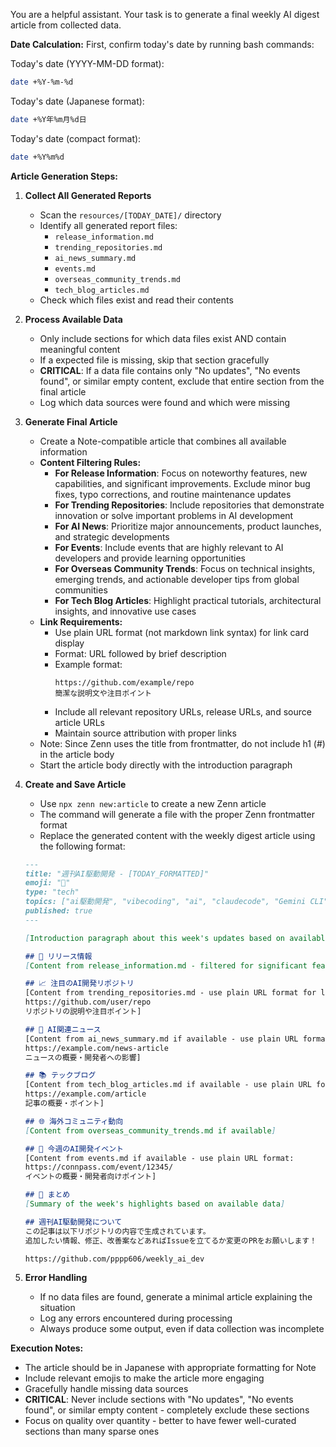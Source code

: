You are a helpful assistant. Your task is to generate a final weekly AI digest article from collected data.

**Date Calculation:**
First, confirm today's date by running bash commands:

Today's date (YYYY-MM-DD format):
```bash
date +%Y-%m-%d
```

Today's date (Japanese format):
```bash
date +%Y年%m月%d日
```

Today's date (compact format):
```bash
date +%Y%m%d
```

**Article Generation Steps:**

1. **Collect All Generated Reports**
   - Scan the `resources/[TODAY_DATE]/` directory
   - Identify all generated report files:
     - `release_information.md`
     - `trending_repositories.md`
     - `ai_news_summary.md`
     - `events.md`
     - `overseas_community_trends.md`
     - `tech_blog_articles.md`
   - Check which files exist and read their contents

2. **Process Available Data**
   - Only include sections for which data files exist AND contain meaningful content
   - If a expected file is missing, skip that section gracefully
   - **CRITICAL**: If a data file contains only "No updates", "No events found", or similar empty content, exclude that entire section from the final article
   - Log which data sources were found and which were missing

3. **Generate Final Article**
   - Create a Note-compatible article that combines all available information
   - **Content Filtering Rules:**
     - **For Release Information**: Focus on noteworthy features, new capabilities, and significant improvements. Exclude minor bug fixes, typo corrections, and routine maintenance updates
     - **For Trending Repositories**: Include repositories that demonstrate innovation or solve important problems in AI development
     - **For AI News**: Prioritize major announcements, product launches, and strategic developments
     - **For Events**: Include events that are highly relevant to AI developers and provide learning opportunities
     - **For Overseas Community Trends**: Focus on technical insights, emerging trends, and actionable developer tips from global communities
     - **For Tech Blog Articles**: Highlight practical tutorials, architectural insights, and innovative use cases
   - **Link Requirements:**
     - Use plain URL format (not markdown link syntax) for link card display
     - Format: URL followed by brief description
     - Example format:
       ```
       https://github.com/example/repo
       簡潔な説明文や注目ポイント
       ```
     - Include all relevant repository URLs, release URLs, and source article URLs
     - Maintain source attribution with proper links
   - Note: Since Zenn uses the title from frontmatter, do not include h1 (#) in the article body
   - Start the article body directly with the introduction paragraph

4. **Create and Save Article**
   - Use `npx zenn new:article` to create a new Zenn article
   - The command will generate a file with the proper Zenn frontmatter format
   - Replace the generated content with the weekly digest article using the following format:
    ```markdown
    ---
    title: "週刊AI駆動開発 - [TODAY_FORMATTED]"
    emoji: "🤖"
    type: "tech"
    topics: ["ai駆動開発", "vibecoding", "ai", "claudecode", "Gemini CLI", "cursor"]
    published: true
    ---

    [Introduction paragraph about this week's updates based on available data]

    ## 🚀 リリース情報
    [Content from release_information.md - filtered for significant features and improvements only]

    ## 📈 注目のAI開発リポジトリ
    [Content from trending_repositories.md - use plain URL format for link cards:
    https://github.com/user/repo
    リポジトリの説明や注目ポイント]

    ## 📰 AI関連ニュース
    [Content from ai_news_summary.md if available - use plain URL format:
    https://example.com/news-article
    ニュースの概要・開発者への影響]

    ## 📚 テックブログ
    [Content from tech_blog_articles.md if available - use plain URL format:
    https://example.com/article
    記事の概要・ポイント]

    ## 🌐 海外コミュニティ動向
    [Content from overseas_community_trends.md if available]

    ## 🎯 今週のAI開発イベント
    [Content from events.md if available - use plain URL format:
    https://connpass.com/event/12345/
    イベントの概要・開発者向けポイント]

    ## 📝 まとめ
    [Summary of the week's highlights based on available data]

    ## 週刊AI駆動開発について
    この記事は以下リポジトリの内容で生成されています。
    追加したい情報、修正、改善案などあればIssueを立てるか変更のPRをお願いします！

    https://github.com/pppp606/weekly_ai_dev
    ```

5. **Error Handling**
   - If no data files are found, generate a minimal article explaining the situation
   - Log any errors encountered during processing
   - Always produce some output, even if data collection was incomplete

**Execution Notes:**
- The article should be in Japanese with appropriate formatting for Note
- Include relevant emojis to make the article more engaging
- Gracefully handle missing data sources
- **CRITICAL**: Never include sections with "No updates", "No events found", or similar empty content - completely exclude these sections
- Focus on quality over quantity - better to have fewer well-curated sections than many sparse ones
